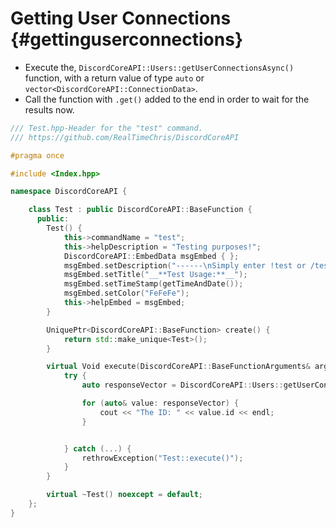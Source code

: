 Getting User Connections {#gettinguserconnections}
============
- Execute the, `DiscordCoreAPI::Users::getUserConnectionsAsync()` function, with a return value of type `auto` or `vector<DiscordCoreAPI::ConnectionData>`.
- Call the function with `.get()` added to the end in order to wait for the results now.

```cpp
/// Test.hpp-Header for the "test" command.
/// https://github.com/RealTimeChris/DiscordCoreAPI

#pragma once

#include <Index.hpp>

namespace DiscordCoreAPI {

	class Test : public DiscordCoreAPI::BaseFunction {
	  public:
		Test() {
			this->commandName = "test";
			this->helpDescription = "Testing purposes!";
			DiscordCoreAPI::EmbedData msgEmbed { };
			msgEmbed.setDescription("------\nSimply enter !test or /test!\n------");
			msgEmbed.setTitle("__**Test Usage:**__");
			msgEmbed.setTimeStamp(getTimeAndDate());
			msgEmbed.setColor("FeFeFe");
			this->helpEmbed = msgEmbed;
		}

		UniquePtr<DiscordCoreAPI::BaseFunction> create() {
			return std::make_unique<Test>();
		}

		virtual Void execute(DiscordCoreAPI::BaseFunctionArguments& args) {
			try {
				auto responseVector = DiscordCoreAPI::Users::getUserConnectionsAsync(dataPackage).get();

				for (auto& value: responseVector) {
					cout << "The ID: " << value.id << endl;
				}


			} catch (...) {
				rethrowException("Test::execute()");
			}
		}

		virtual ~Test() noexcept = default;
	};
}
```
